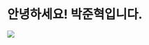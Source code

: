# 안녕하세요! 박준혁입니다.
<a href="https://github.com/devxb/gitanimals"> <img src="https://render.gitanimals.org/lines/jpark0506?pet-id=675949668039739011"/> </a>
